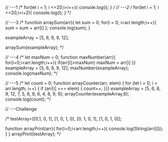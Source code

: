 // ---1
/* for(let i = 1; i <=20;i=i++){
console.log(i);
} */
// ---2
/* for(let i = 1; i <=20;i=i+2){
console.log(i);
}
 */
 
// ---3
/* function arraySum(arr){
let sum = 0;
for(i = 0; i<arr.length;i++){
sum = sum + arr[i]
};
console.log(sum);
}

exampleArray = [5, 6, 8, 9, 12];

arraySum(exampleArray); */

// ---4
/* let maxNum = 0;
function maxNumber(arr){
for(i=0;i<arr.length;i++){
if(arr[i]>maxNum) maxNum = arr[i]
}}
exampleArray = [5, 6, 8, 9, 12];
maxNumber(exampleArray);
console.log(maxNum); */

// ---5
/* let count = 0;
function arrayCounter(arr, elem) {
for (let i = 0; i < arr.length; i++) {
if (arr[i] === elem) {
count++;
}}}
exampleArray = [5, 6, 8, 9, 12, 7, 5, 6, 8, 6, 4, 8, 9, 6];
arrayCounter(exampleArray,6);
console.log(count); */

// ---Challenge

/* testArray=[[0,1, 0, 1], [1, 0, 1, 0], [0, 1, 0, 1], [1, 0, 1, 0]];

function arrayPrint(arr){
for(i=0;i<arr.length;i++){
console.log(String(arr[i]));
}
}
arrayPrint(testArray);
 */


